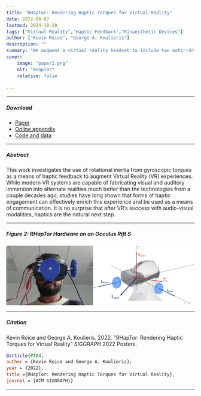 ```yaml
---
title: "RHapTor: Rendering Haptic Torques for Virtual Reality" 
date: 2022-08-07
lastmod: 2024-10-28
tags: ["Virtual Reality","Haptic Feedback","Kinaesthetic Devices"]
author: ["Kevin Roice", "George A. Koulieris"]
description: "" 
summary: "We augment a virtual reality headset to include two motor-driven discs, which induce a controllable gyroscopic torque on the wearer’s head." 
cover:
    image: "paper2.png"
    alt: "RHapTor"
    relative: false

---
```


---

##### Download

+ [Paper](paper2.pdf)
+ [Online appendix](appendix2.pdf)
+ [Code and data](https://github.com/pmichaillat/wunk)

---

##### Abstract

This work investigates the use of rotational inertia from gyroscopic torques as a means of haptic feedback to augment Virtual Reality (VR) experiences. While modern VR systems are capable of fabricating visual and auditory immersion into alternate realities much better than the technologies from a couple decades ago, studies have long shown that forms of haptic engagement can effectively enrich this experience and be used as a means of communication. It is no surprise that after VR’s success with audio-visual modalities, haptics are the natural next step.

---

##### Figure 2: RHapTor Hardware on an Occulus Rift S

![](paper2.png)

---

##### Citation

Kevin Roice and George A. Koulieris. 2022. "RHapTor: Rendering Haptic Torques for Virtual Reality" *SIGGRAPH* 2022 Posters.

```BibTeX
@article{PI04,
author = {Kevin Roice and George A. Koulieris},
year = {2022},
title ={RHapTor: Rendering Haptic Torques for Virtual Reality},
journal = {ACM SIGGRAPH}}
```

---

<!-- ##### Related material

+ [Presentation slides](presentation2.pdf)
+ [Wikipedia entry](https://en.wikipedia.org/wiki/The_Finer_Points_of_Sausage_Dogs) -->
